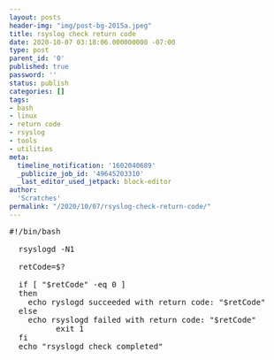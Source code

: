 ```yaml
---
layout: posts
header-img: "img/post-bg-2015a.jpeg"
title: rsyslog check return code
date: 2020-10-07 03:18:06.000000000 -07:00
type: post
parent_id: '0'
published: true
password: ''
status: publish
categories: []
tags:
- bash
- linux
- return code
- rsyslog
- tools
- utilities
meta:
  timeline_notification: '1602040689'
  _publicize_job_id: '49645203310'
  _last_editor_used_jetpack: block-editor
author:
  'Scratches'
permalink: "/2020/10/07/rsyslog-check-return-code/"
---
```

<pre>
#!/bin/bash

  rsyslogd -N1

  retCode=$?

  if [ "$retCode" -eq 0 ]
  then
    echo ryslogd succeeded with return code: "$retCode"
  else
    echo rsyslogd failed with return code: "$retCode"
          exit 1
  fi
  echo "rsyslogd check completed"
</pre>
